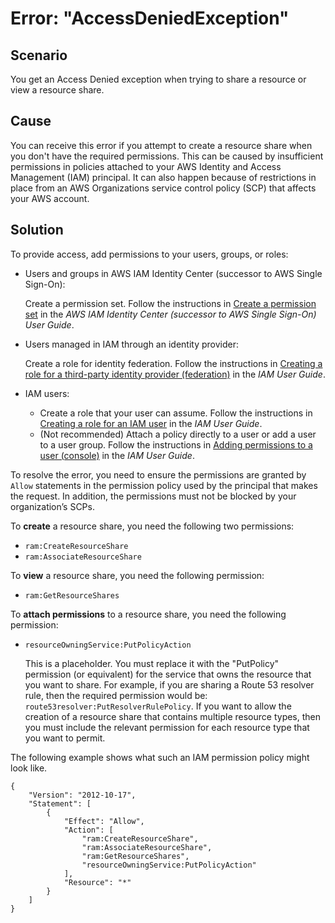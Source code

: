 # Error: "AccessDeniedException"<a name="tshoot-access-denied"></a>

## Scenario<a name="tshoot-access-denied-scenario"></a>

You get an Access Denied exception when trying to share a resource or view a resource share\.

## Cause<a name="tshoot-access-denied-cause"></a>

You can receive this error if you attempt to create a resource share when you don't have the required permissions\. This can be caused by insufficient permissions in policies attached to your AWS Identity and Access Management \(IAM\) principal\. It can also happen because of restrictions in place from an AWS Organizations service control policy \(SCP\) that affects your AWS account\. 

## Solution<a name="tshoot-access-denied-fix"></a>

To provide access, add permissions to your users, groups, or roles:
+ Users and groups in AWS IAM Identity Center \(successor to AWS Single Sign\-On\):

  Create a permission set\. Follow the instructions in [Create a permission set](https://docs.aws.amazon.com/singlesignon/latest/userguide/howtocreatepermissionset.html) in the *AWS IAM Identity Center \(successor to AWS Single Sign\-On\) User Guide*\.
+ Users managed in IAM through an identity provider:

  Create a role for identity federation\. Follow the instructions in [Creating a role for a third\-party identity provider \(federation\)](https://docs.aws.amazon.com/IAM/latest/UserGuide/id_roles_create_for-idp.html) in the *IAM User Guide*\.
+ IAM users:
  + Create a role that your user can assume\. Follow the instructions in [Creating a role for an IAM user](https://docs.aws.amazon.com/IAM/latest/UserGuide/id_roles_create_for-user.html) in the *IAM User Guide*\.
  + \(Not recommended\) Attach a policy directly to a user or add a user to a user group\. Follow the instructions in [Adding permissions to a user \(console\)](https://docs.aws.amazon.com/IAM/latest/UserGuide/id_users_change-permissions.html#users_change_permissions-add-console) in the *IAM User Guide*\.

To resolve the error, you need to ensure the permissions are granted by `Allow` statements in the permission policy used by the principal that makes the request\. In addition, the permissions must not be blocked by your organization’s SCPs\.

To **create** a resource share, you need the following two permissions:
+ `ram:CreateResourceShare`
+ `ram:AssociateResourceShare`

To **view** a resource share, you need the following permission:
+ `ram:GetResourceShares`

To **attach permissions** to a resource share, you need the following permission:
+ `resourceOwningService:PutPolicyAction`

  This is a placeholder\. You must replace it with the "PutPolicy" permission \(or equivalent\) for the service that owns the resource that you want to share\. For example, if you are sharing a Route 53 resolver rule, then the required permission would be: `route53resolver:PutResolverRulePolicy`\. If you want to allow the creation of a resource share that contains multiple resource types, then you must include the relevant permission for each resource type that you want to permit\. 

The following example shows what such an IAM permission policy might look like\.

```
{
    "Version": "2012-10-17",
    "Statement": [
        {
            "Effect": "Allow",
            "Action": [
                "ram:CreateResourceShare", 
                "ram:AssociateResourceShare",
                "ram:GetResourceShares",
                "resourceOwningService:PutPolicyAction"
            ],
            "Resource": "*"
        }
    ]
}
```